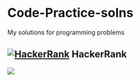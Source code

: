 # Code-Practice-solns
My solutions for programming problems

## [![HackerRank](https://hrcdn.net/hackerrank/assets/brand/h_mark_sm-30dc0e0cbd2dded63b294819ff853a90.svg)](https://www.hackerrank.com) HackerRank
 [![](https://avatars1.githubusercontent.com/u/38368802?s=150&v=4)](https://www.hackerrank.com/Enfuu)
